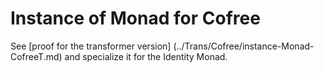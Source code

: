 Instance of Monad for Cofree
==================================

See [proof for the transformer version]
(../Trans/Cofree/instance-Monad-CofreeT.md) and specialize it for the
Identity Monad.
